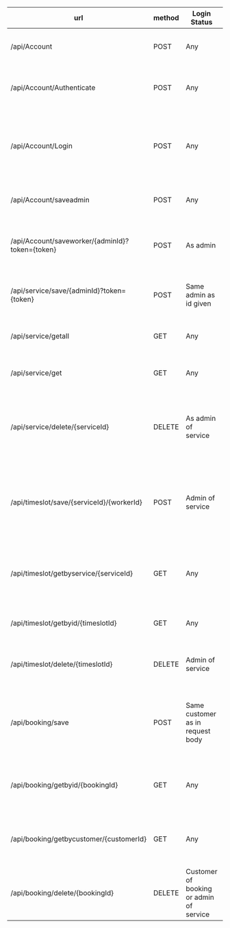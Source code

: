url|method|Login Status|Input|Output|description
---|---|---|---|---|---
/api/Account|POST|Any|Account fields in JSON format|Account created or error|Creates a new account
/api/Account/Authenticate|POST|Any|JWT|Account or error|Provides Account object linked with JWT
/api/Account/Login|POST|Any|Username and password|JWT and Account|User logs in with username, password and recieved JWT and Account
/api/Account/saveadmin|POST|Any|Account fields in JSON format|Admin created or error|Creates a new admin account, temp
/api/Account/saveworker/{adminId}?token={token}|POST|As admin|Account fields in JSON format, admin id in path|Worker created or error|Creates a new worker account
/api/service/save/{adminId}?token={token}|POST|Same admin as id given|Service fields in JSON format|Service created or error|Creates a new service (1 per admin?)
/api/service/getall|GET|Any|None|All registered services in JSON format|Retrieves all registered services
/api/service/get|GET|Any|id (append ?id=(ID) to end of url)|Service that id belongs to|Gets a service by its id then returns it
/api/service/delete/{serviceId}|DELETE|As admin of service|id of service as path variable|Confirmation that service and associated timeslots were found and deleted, or error|Deletes service and associated timeslots from backend
/api/timeslot/save/{serviceId}/{workerId}|POST|Admin of service|timeslot fields in JSON format, Id of service and id of worker as path variables|Timeslot created or error|Creates a new timeslot for a service
/api/timeslot/getbyservice/{serviceId}|GET|Any|id of service as path variable|All timeslots that belong to that service, or null if no service found|Gets all timeslots that relate to a service
/api/timeslot/getbyid/{timeslotId}|GET|Any|id of timeslot as path variable|Timeslot that belongs to that id, if it exists|Gets a timeslot from its id
/api/timeslot/delete/{timeslotId}|DELETE|Admin of service|id of timeslot as path variable|Confirmation that timeslot was found and deleted, or error|Deletes timeslot from backend
/api/booking/save|POST|Same customer as in request body|id of timeslot as timeslotId, id of customer as customerId, in json)|Timeslot including booking or error message|Creates a booking for a timeslot
/api/booking/getbyid/{bookingId}|GET|Any|id of booking as path variable|Timeslot that booking belongs to or error message|Gets the timeslot for a booking (including the booking)
/api/booking/getbycustomer/{customerId}|GET|Any|id of customer as path variable|Timeslots that customer has booked or error message|Gets all bookings for a customer
/api/booking/delete/{bookingId}|DELETE|Customer of booking or admin of service|id of booking as path variable|True if deleted, or error message if not|Deletes a booking
